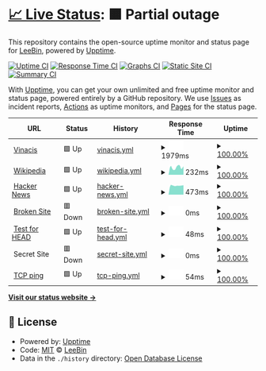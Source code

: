 # [📈 Live Status](https://vovanduc.github.io/vinacis): <!--live status--> **🟧 Partial outage**

This repository contains the open-source uptime monitor and status page for [LeeBin](https://www.linkedin.com/in/vovanduc), powered by [Upptime](https://github.com/upptime/upptime).

[![Uptime CI](https://github.com/vovanduc/vinacis/workflows/Uptime%20CI/badge.svg)](https://github.com/upptime/upptime/actions?query=workflow%3A%22Uptime+CI%22)
[![Response Time CI](https://github.com/vovanduc/vinacis/workflows/Response%20Time%20CI/badge.svg)](https://github.com/upptime/upptime/actions?query=workflow%3A%22Response+Time+CI%22)
[![Graphs CI](https://github.com/vovanduc/vinacis/workflows/Graphs%20CI/badge.svg)](https://github.com/upptime/upptime/actions?query=workflow%3A%22Graphs+CI%22)
[![Static Site CI](https://github.com/vovanduc/vinacis/workflows/Static%20Site%20CI/badge.svg)](https://github.com/upptime/upptime/actions?query=workflow%3A%22Static+Site+CI%22)
[![Summary CI](https://github.com/vovanduc/vinacis/workflows/Summary%20CI/badge.svg)](https://github.com/upptime/upptime/actions?query=workflow%3A%22Summary+CI%22)

With [Upptime](https://upptime.js.org), you can get your own unlimited and free uptime monitor and status page, powered entirely by a GitHub repository. We use [Issues](https://github.com/vovanduc/vinacis/issues) as incident reports, [Actions](https://github.com/vovanduc/vinacis/actions) as uptime monitors, and [Pages](https://vovanduc.github.io/vinacis) for the status page.

<!--start: status pages-->
<!-- This summary is generated by Upptime (https://github.com/upptime/upptime) -->
<!-- Do not edit this manually, your changes will be overwritten -->
<!-- prettier-ignore -->
| URL | Status | History | Response Time | Uptime |
| --- | ------ | ------- | ------------- | ------ |
| <img alt="" src="https://favicons.githubusercontent.com/vinacis.com" height="13"> [Vinacis](https://vinacis.com) | 🟩 Up | [vinacis.yml](https://github.com/vinacis/vinacis/commits/HEAD/history/vinacis.yml) | <details><summary><img alt="Response time graph" src="./graphs/vinacis/response-time-week.png" height="20"> 1979ms</summary><br><a href="https://demo.upptime.js.org/history/vinacis"><img alt="Response time 4691" src="https://img.shields.io/endpoint?url=https%3A%2F%2Fraw.githubusercontent.com%2Fvinacis%2Fvinacis%2FHEAD%2Fapi%2Fvinacis%2Fresponse-time.json"></a><br><a href="https://demo.upptime.js.org/history/vinacis"><img alt="24-hour response time 1977" src="https://img.shields.io/endpoint?url=https%3A%2F%2Fraw.githubusercontent.com%2Fvinacis%2Fvinacis%2FHEAD%2Fapi%2Fvinacis%2Fresponse-time-day.json"></a><br><a href="https://demo.upptime.js.org/history/vinacis"><img alt="7-day response time 1979" src="https://img.shields.io/endpoint?url=https%3A%2F%2Fraw.githubusercontent.com%2Fvinacis%2Fvinacis%2FHEAD%2Fapi%2Fvinacis%2Fresponse-time-week.json"></a><br><a href="https://demo.upptime.js.org/history/vinacis"><img alt="30-day response time 1957" src="https://img.shields.io/endpoint?url=https%3A%2F%2Fraw.githubusercontent.com%2Fvinacis%2Fvinacis%2FHEAD%2Fapi%2Fvinacis%2Fresponse-time-month.json"></a><br><a href="https://demo.upptime.js.org/history/vinacis"><img alt="1-year response time 4691" src="https://img.shields.io/endpoint?url=https%3A%2F%2Fraw.githubusercontent.com%2Fvinacis%2Fvinacis%2FHEAD%2Fapi%2Fvinacis%2Fresponse-time-year.json"></a></details> | <details><summary><a href="https://demo.upptime.js.org/history/vinacis">100.00%</a></summary><a href="https://demo.upptime.js.org/history/vinacis"><img alt="All-time uptime 100.00%" src="https://img.shields.io/endpoint?url=https%3A%2F%2Fraw.githubusercontent.com%2Fvinacis%2Fvinacis%2FHEAD%2Fapi%2Fvinacis%2Fuptime.json"></a><br><a href="https://demo.upptime.js.org/history/vinacis"><img alt="24-hour uptime 100.00%" src="https://img.shields.io/endpoint?url=https%3A%2F%2Fraw.githubusercontent.com%2Fvinacis%2Fvinacis%2FHEAD%2Fapi%2Fvinacis%2Fuptime-day.json"></a><br><a href="https://demo.upptime.js.org/history/vinacis"><img alt="7-day uptime 100.00%" src="https://img.shields.io/endpoint?url=https%3A%2F%2Fraw.githubusercontent.com%2Fvinacis%2Fvinacis%2FHEAD%2Fapi%2Fvinacis%2Fuptime-week.json"></a><br><a href="https://demo.upptime.js.org/history/vinacis"><img alt="30-day uptime 100.00%" src="https://img.shields.io/endpoint?url=https%3A%2F%2Fraw.githubusercontent.com%2Fvinacis%2Fvinacis%2FHEAD%2Fapi%2Fvinacis%2Fuptime-month.json"></a><br><a href="https://demo.upptime.js.org/history/vinacis"><img alt="1-year uptime 100.00%" src="https://img.shields.io/endpoint?url=https%3A%2F%2Fraw.githubusercontent.com%2Fvinacis%2Fvinacis%2FHEAD%2Fapi%2Fvinacis%2Fuptime-year.json"></a></details>
| <img alt="" src="https://favicons.githubusercontent.com/en.wikipedia.org" height="13"> [Wikipedia](https://en.wikipedia.org) | 🟩 Up | [wikipedia.yml](https://github.com/vinacis/vinacis/commits/HEAD/history/wikipedia.yml) | <details><summary><img alt="Response time graph" src="./graphs/wikipedia/response-time-week.png" height="20"> 232ms</summary><br><a href="https://demo.upptime.js.org/history/wikipedia"><img alt="Response time 216" src="https://img.shields.io/endpoint?url=https%3A%2F%2Fraw.githubusercontent.com%2Fvinacis%2Fvinacis%2FHEAD%2Fapi%2Fwikipedia%2Fresponse-time.json"></a><br><a href="https://demo.upptime.js.org/history/wikipedia"><img alt="24-hour response time 340" src="https://img.shields.io/endpoint?url=https%3A%2F%2Fraw.githubusercontent.com%2Fvinacis%2Fvinacis%2FHEAD%2Fapi%2Fwikipedia%2Fresponse-time-day.json"></a><br><a href="https://demo.upptime.js.org/history/wikipedia"><img alt="7-day response time 232" src="https://img.shields.io/endpoint?url=https%3A%2F%2Fraw.githubusercontent.com%2Fvinacis%2Fvinacis%2FHEAD%2Fapi%2Fwikipedia%2Fresponse-time-week.json"></a><br><a href="https://demo.upptime.js.org/history/wikipedia"><img alt="30-day response time 240" src="https://img.shields.io/endpoint?url=https%3A%2F%2Fraw.githubusercontent.com%2Fvinacis%2Fvinacis%2FHEAD%2Fapi%2Fwikipedia%2Fresponse-time-month.json"></a><br><a href="https://demo.upptime.js.org/history/wikipedia"><img alt="1-year response time 216" src="https://img.shields.io/endpoint?url=https%3A%2F%2Fraw.githubusercontent.com%2Fvinacis%2Fvinacis%2FHEAD%2Fapi%2Fwikipedia%2Fresponse-time-year.json"></a></details> | <details><summary><a href="https://demo.upptime.js.org/history/wikipedia">100.00%</a></summary><a href="https://demo.upptime.js.org/history/wikipedia"><img alt="All-time uptime 100.00%" src="https://img.shields.io/endpoint?url=https%3A%2F%2Fraw.githubusercontent.com%2Fvinacis%2Fvinacis%2FHEAD%2Fapi%2Fwikipedia%2Fuptime.json"></a><br><a href="https://demo.upptime.js.org/history/wikipedia"><img alt="24-hour uptime 100.00%" src="https://img.shields.io/endpoint?url=https%3A%2F%2Fraw.githubusercontent.com%2Fvinacis%2Fvinacis%2FHEAD%2Fapi%2Fwikipedia%2Fuptime-day.json"></a><br><a href="https://demo.upptime.js.org/history/wikipedia"><img alt="7-day uptime 100.00%" src="https://img.shields.io/endpoint?url=https%3A%2F%2Fraw.githubusercontent.com%2Fvinacis%2Fvinacis%2FHEAD%2Fapi%2Fwikipedia%2Fuptime-week.json"></a><br><a href="https://demo.upptime.js.org/history/wikipedia"><img alt="30-day uptime 100.00%" src="https://img.shields.io/endpoint?url=https%3A%2F%2Fraw.githubusercontent.com%2Fvinacis%2Fvinacis%2FHEAD%2Fapi%2Fwikipedia%2Fuptime-month.json"></a><br><a href="https://demo.upptime.js.org/history/wikipedia"><img alt="1-year uptime 100.00%" src="https://img.shields.io/endpoint?url=https%3A%2F%2Fraw.githubusercontent.com%2Fvinacis%2Fvinacis%2FHEAD%2Fapi%2Fwikipedia%2Fuptime-year.json"></a></details>
| <img alt="" src="https://favicons.githubusercontent.com/news.ycombinator.com" height="13"> [Hacker News](https://news.ycombinator.com) | 🟩 Up | [hacker-news.yml](https://github.com/vinacis/vinacis/commits/HEAD/history/hacker-news.yml) | <details><summary><img alt="Response time graph" src="./graphs/hacker-news/response-time-week.png" height="20"> 473ms</summary><br><a href="https://demo.upptime.js.org/history/hacker-news"><img alt="Response time 409" src="https://img.shields.io/endpoint?url=https%3A%2F%2Fraw.githubusercontent.com%2Fvinacis%2Fvinacis%2FHEAD%2Fapi%2Fhacker-news%2Fresponse-time.json"></a><br><a href="https://demo.upptime.js.org/history/hacker-news"><img alt="24-hour response time 555" src="https://img.shields.io/endpoint?url=https%3A%2F%2Fraw.githubusercontent.com%2Fvinacis%2Fvinacis%2FHEAD%2Fapi%2Fhacker-news%2Fresponse-time-day.json"></a><br><a href="https://demo.upptime.js.org/history/hacker-news"><img alt="7-day response time 473" src="https://img.shields.io/endpoint?url=https%3A%2F%2Fraw.githubusercontent.com%2Fvinacis%2Fvinacis%2FHEAD%2Fapi%2Fhacker-news%2Fresponse-time-week.json"></a><br><a href="https://demo.upptime.js.org/history/hacker-news"><img alt="30-day response time 415" src="https://img.shields.io/endpoint?url=https%3A%2F%2Fraw.githubusercontent.com%2Fvinacis%2Fvinacis%2FHEAD%2Fapi%2Fhacker-news%2Fresponse-time-month.json"></a><br><a href="https://demo.upptime.js.org/history/hacker-news"><img alt="1-year response time 409" src="https://img.shields.io/endpoint?url=https%3A%2F%2Fraw.githubusercontent.com%2Fvinacis%2Fvinacis%2FHEAD%2Fapi%2Fhacker-news%2Fresponse-time-year.json"></a></details> | <details><summary><a href="https://demo.upptime.js.org/history/hacker-news">100.00%</a></summary><a href="https://demo.upptime.js.org/history/hacker-news"><img alt="All-time uptime 100.00%" src="https://img.shields.io/endpoint?url=https%3A%2F%2Fraw.githubusercontent.com%2Fvinacis%2Fvinacis%2FHEAD%2Fapi%2Fhacker-news%2Fuptime.json"></a><br><a href="https://demo.upptime.js.org/history/hacker-news"><img alt="24-hour uptime 100.00%" src="https://img.shields.io/endpoint?url=https%3A%2F%2Fraw.githubusercontent.com%2Fvinacis%2Fvinacis%2FHEAD%2Fapi%2Fhacker-news%2Fuptime-day.json"></a><br><a href="https://demo.upptime.js.org/history/hacker-news"><img alt="7-day uptime 100.00%" src="https://img.shields.io/endpoint?url=https%3A%2F%2Fraw.githubusercontent.com%2Fvinacis%2Fvinacis%2FHEAD%2Fapi%2Fhacker-news%2Fuptime-week.json"></a><br><a href="https://demo.upptime.js.org/history/hacker-news"><img alt="30-day uptime 100.00%" src="https://img.shields.io/endpoint?url=https%3A%2F%2Fraw.githubusercontent.com%2Fvinacis%2Fvinacis%2FHEAD%2Fapi%2Fhacker-news%2Fuptime-month.json"></a><br><a href="https://demo.upptime.js.org/history/hacker-news"><img alt="1-year uptime 100.00%" src="https://img.shields.io/endpoint?url=https%3A%2F%2Fraw.githubusercontent.com%2Fvinacis%2Fvinacis%2FHEAD%2Fapi%2Fhacker-news%2Fuptime-year.json"></a></details>
| <img alt="" src="https://favicons.githubusercontent.com/thissitedoesnotexist.com" height="13"> [Broken Site](https://thissitedoesnotexist.com) | 🟥 Down | [broken-site.yml](https://github.com/vinacis/vinacis/commits/HEAD/history/broken-site.yml) | <details><summary><img alt="Response time graph" src="./graphs/broken-site/response-time-week.png" height="20"> 0ms</summary><br><a href="https://demo.upptime.js.org/history/broken-site"><img alt="Response time 0" src="https://img.shields.io/endpoint?url=https%3A%2F%2Fraw.githubusercontent.com%2Fvinacis%2Fvinacis%2FHEAD%2Fapi%2Fbroken-site%2Fresponse-time.json"></a><br><a href="https://demo.upptime.js.org/history/broken-site"><img alt="24-hour response time 0" src="https://img.shields.io/endpoint?url=https%3A%2F%2Fraw.githubusercontent.com%2Fvinacis%2Fvinacis%2FHEAD%2Fapi%2Fbroken-site%2Fresponse-time-day.json"></a><br><a href="https://demo.upptime.js.org/history/broken-site"><img alt="7-day response time 0" src="https://img.shields.io/endpoint?url=https%3A%2F%2Fraw.githubusercontent.com%2Fvinacis%2Fvinacis%2FHEAD%2Fapi%2Fbroken-site%2Fresponse-time-week.json"></a><br><a href="https://demo.upptime.js.org/history/broken-site"><img alt="30-day response time 0" src="https://img.shields.io/endpoint?url=https%3A%2F%2Fraw.githubusercontent.com%2Fvinacis%2Fvinacis%2FHEAD%2Fapi%2Fbroken-site%2Fresponse-time-month.json"></a><br><a href="https://demo.upptime.js.org/history/broken-site"><img alt="1-year response time 0" src="https://img.shields.io/endpoint?url=https%3A%2F%2Fraw.githubusercontent.com%2Fvinacis%2Fvinacis%2FHEAD%2Fapi%2Fbroken-site%2Fresponse-time-year.json"></a></details> | <details><summary><a href="https://demo.upptime.js.org/history/broken-site">100.00%</a></summary><a href="https://demo.upptime.js.org/history/broken-site"><img alt="All-time uptime 100.00%" src="https://img.shields.io/endpoint?url=https%3A%2F%2Fraw.githubusercontent.com%2Fvinacis%2Fvinacis%2FHEAD%2Fapi%2Fbroken-site%2Fuptime.json"></a><br><a href="https://demo.upptime.js.org/history/broken-site"><img alt="24-hour uptime 100.00%" src="https://img.shields.io/endpoint?url=https%3A%2F%2Fraw.githubusercontent.com%2Fvinacis%2Fvinacis%2FHEAD%2Fapi%2Fbroken-site%2Fuptime-day.json"></a><br><a href="https://demo.upptime.js.org/history/broken-site"><img alt="7-day uptime 100.00%" src="https://img.shields.io/endpoint?url=https%3A%2F%2Fraw.githubusercontent.com%2Fvinacis%2Fvinacis%2FHEAD%2Fapi%2Fbroken-site%2Fuptime-week.json"></a><br><a href="https://demo.upptime.js.org/history/broken-site"><img alt="30-day uptime 100.00%" src="https://img.shields.io/endpoint?url=https%3A%2F%2Fraw.githubusercontent.com%2Fvinacis%2Fvinacis%2FHEAD%2Fapi%2Fbroken-site%2Fuptime-month.json"></a><br><a href="https://demo.upptime.js.org/history/broken-site"><img alt="1-year uptime 100.00%" src="https://img.shields.io/endpoint?url=https%3A%2F%2Fraw.githubusercontent.com%2Fvinacis%2Fvinacis%2FHEAD%2Fapi%2Fbroken-site%2Fuptime-year.json"></a></details>
| <img alt="" src="https://favicons.githubusercontent.com/www.google.com" height="13"> [Test for HEAD](https://www.google.com) | 🟩 Up | [test-for-head.yml](https://github.com/vinacis/vinacis/commits/HEAD/history/test-for-head.yml) | <details><summary><img alt="Response time graph" src="./graphs/test-for-head/response-time-week.png" height="20"> 48ms</summary><br><a href="https://demo.upptime.js.org/history/test-for-head"><img alt="Response time 50" src="https://img.shields.io/endpoint?url=https%3A%2F%2Fraw.githubusercontent.com%2Fvinacis%2Fvinacis%2FHEAD%2Fapi%2Ftest-for-head%2Fresponse-time.json"></a><br><a href="https://demo.upptime.js.org/history/test-for-head"><img alt="24-hour response time 152" src="https://img.shields.io/endpoint?url=https%3A%2F%2Fraw.githubusercontent.com%2Fvinacis%2Fvinacis%2FHEAD%2Fapi%2Ftest-for-head%2Fresponse-time-day.json"></a><br><a href="https://demo.upptime.js.org/history/test-for-head"><img alt="7-day response time 48" src="https://img.shields.io/endpoint?url=https%3A%2F%2Fraw.githubusercontent.com%2Fvinacis%2Fvinacis%2FHEAD%2Fapi%2Ftest-for-head%2Fresponse-time-week.json"></a><br><a href="https://demo.upptime.js.org/history/test-for-head"><img alt="30-day response time 42" src="https://img.shields.io/endpoint?url=https%3A%2F%2Fraw.githubusercontent.com%2Fvinacis%2Fvinacis%2FHEAD%2Fapi%2Ftest-for-head%2Fresponse-time-month.json"></a><br><a href="https://demo.upptime.js.org/history/test-for-head"><img alt="1-year response time 50" src="https://img.shields.io/endpoint?url=https%3A%2F%2Fraw.githubusercontent.com%2Fvinacis%2Fvinacis%2FHEAD%2Fapi%2Ftest-for-head%2Fresponse-time-year.json"></a></details> | <details><summary><a href="https://demo.upptime.js.org/history/test-for-head">100.00%</a></summary><a href="https://demo.upptime.js.org/history/test-for-head"><img alt="All-time uptime 100.00%" src="https://img.shields.io/endpoint?url=https%3A%2F%2Fraw.githubusercontent.com%2Fvinacis%2Fvinacis%2FHEAD%2Fapi%2Ftest-for-head%2Fuptime.json"></a><br><a href="https://demo.upptime.js.org/history/test-for-head"><img alt="24-hour uptime 100.00%" src="https://img.shields.io/endpoint?url=https%3A%2F%2Fraw.githubusercontent.com%2Fvinacis%2Fvinacis%2FHEAD%2Fapi%2Ftest-for-head%2Fuptime-day.json"></a><br><a href="https://demo.upptime.js.org/history/test-for-head"><img alt="7-day uptime 100.00%" src="https://img.shields.io/endpoint?url=https%3A%2F%2Fraw.githubusercontent.com%2Fvinacis%2Fvinacis%2FHEAD%2Fapi%2Ftest-for-head%2Fuptime-week.json"></a><br><a href="https://demo.upptime.js.org/history/test-for-head"><img alt="30-day uptime 100.00%" src="https://img.shields.io/endpoint?url=https%3A%2F%2Fraw.githubusercontent.com%2Fvinacis%2Fvinacis%2FHEAD%2Fapi%2Ftest-for-head%2Fuptime-month.json"></a><br><a href="https://demo.upptime.js.org/history/test-for-head"><img alt="1-year uptime 100.00%" src="https://img.shields.io/endpoint?url=https%3A%2F%2Fraw.githubusercontent.com%2Fvinacis%2Fvinacis%2FHEAD%2Fapi%2Ftest-for-head%2Fuptime-year.json"></a></details>
| <img alt="" src="https://favicons.githubusercontent.com/null" height="13"> Secret Site | 🟥 Down | [secret-site.yml](https://github.com/vinacis/vinacis/commits/HEAD/history/secret-site.yml) | <details><summary><img alt="Response time graph" src="./graphs/secret-site/response-time-week.png" height="20"> 0ms</summary><br><a href="https://demo.upptime.js.org/history/secret-site"><img alt="Response time 0" src="https://img.shields.io/endpoint?url=https%3A%2F%2Fraw.githubusercontent.com%2Fvinacis%2Fvinacis%2FHEAD%2Fapi%2Fsecret-site%2Fresponse-time.json"></a><br><a href="https://demo.upptime.js.org/history/secret-site"><img alt="24-hour response time 0" src="https://img.shields.io/endpoint?url=https%3A%2F%2Fraw.githubusercontent.com%2Fvinacis%2Fvinacis%2FHEAD%2Fapi%2Fsecret-site%2Fresponse-time-day.json"></a><br><a href="https://demo.upptime.js.org/history/secret-site"><img alt="7-day response time 0" src="https://img.shields.io/endpoint?url=https%3A%2F%2Fraw.githubusercontent.com%2Fvinacis%2Fvinacis%2FHEAD%2Fapi%2Fsecret-site%2Fresponse-time-week.json"></a><br><a href="https://demo.upptime.js.org/history/secret-site"><img alt="30-day response time 0" src="https://img.shields.io/endpoint?url=https%3A%2F%2Fraw.githubusercontent.com%2Fvinacis%2Fvinacis%2FHEAD%2Fapi%2Fsecret-site%2Fresponse-time-month.json"></a><br><a href="https://demo.upptime.js.org/history/secret-site"><img alt="1-year response time 0" src="https://img.shields.io/endpoint?url=https%3A%2F%2Fraw.githubusercontent.com%2Fvinacis%2Fvinacis%2FHEAD%2Fapi%2Fsecret-site%2Fresponse-time-year.json"></a></details> | <details><summary><a href="https://demo.upptime.js.org/history/secret-site">100.00%</a></summary><a href="https://demo.upptime.js.org/history/secret-site"><img alt="All-time uptime 100.00%" src="https://img.shields.io/endpoint?url=https%3A%2F%2Fraw.githubusercontent.com%2Fvinacis%2Fvinacis%2FHEAD%2Fapi%2Fsecret-site%2Fuptime.json"></a><br><a href="https://demo.upptime.js.org/history/secret-site"><img alt="24-hour uptime 100.00%" src="https://img.shields.io/endpoint?url=https%3A%2F%2Fraw.githubusercontent.com%2Fvinacis%2Fvinacis%2FHEAD%2Fapi%2Fsecret-site%2Fuptime-day.json"></a><br><a href="https://demo.upptime.js.org/history/secret-site"><img alt="7-day uptime 100.00%" src="https://img.shields.io/endpoint?url=https%3A%2F%2Fraw.githubusercontent.com%2Fvinacis%2Fvinacis%2FHEAD%2Fapi%2Fsecret-site%2Fuptime-week.json"></a><br><a href="https://demo.upptime.js.org/history/secret-site"><img alt="30-day uptime 100.00%" src="https://img.shields.io/endpoint?url=https%3A%2F%2Fraw.githubusercontent.com%2Fvinacis%2Fvinacis%2FHEAD%2Fapi%2Fsecret-site%2Fuptime-month.json"></a><br><a href="https://demo.upptime.js.org/history/secret-site"><img alt="1-year uptime 100.00%" src="https://img.shields.io/endpoint?url=https%3A%2F%2Fraw.githubusercontent.com%2Fvinacis%2Fvinacis%2FHEAD%2Fapi%2Fsecret-site%2Fuptime-year.json"></a></details>
| <img alt="" src="https://favicons.githubusercontent.com/null" height="13"> [TCP ping](1.1.1.1) | 🟩 Up | [tcp-ping.yml](https://github.com/vinacis/vinacis/commits/HEAD/history/tcp-ping.yml) | <details><summary><img alt="Response time graph" src="./graphs/tcp-ping/response-time-week.png" height="20"> 54ms</summary><br><a href="https://demo.upptime.js.org/history/tcp-ping"><img alt="Response time 70" src="https://img.shields.io/endpoint?url=https%3A%2F%2Fraw.githubusercontent.com%2Fvinacis%2Fvinacis%2FHEAD%2Fapi%2Ftcp-ping%2Fresponse-time.json"></a><br><a href="https://demo.upptime.js.org/history/tcp-ping"><img alt="24-hour response time 70" src="https://img.shields.io/endpoint?url=https%3A%2F%2Fraw.githubusercontent.com%2Fvinacis%2Fvinacis%2FHEAD%2Fapi%2Ftcp-ping%2Fresponse-time-day.json"></a><br><a href="https://demo.upptime.js.org/history/tcp-ping"><img alt="7-day response time 54" src="https://img.shields.io/endpoint?url=https%3A%2F%2Fraw.githubusercontent.com%2Fvinacis%2Fvinacis%2FHEAD%2Fapi%2Ftcp-ping%2Fresponse-time-week.json"></a><br><a href="https://demo.upptime.js.org/history/tcp-ping"><img alt="30-day response time 56" src="https://img.shields.io/endpoint?url=https%3A%2F%2Fraw.githubusercontent.com%2Fvinacis%2Fvinacis%2FHEAD%2Fapi%2Ftcp-ping%2Fresponse-time-month.json"></a><br><a href="https://demo.upptime.js.org/history/tcp-ping"><img alt="1-year response time 70" src="https://img.shields.io/endpoint?url=https%3A%2F%2Fraw.githubusercontent.com%2Fvinacis%2Fvinacis%2FHEAD%2Fapi%2Ftcp-ping%2Fresponse-time-year.json"></a></details> | <details><summary><a href="https://demo.upptime.js.org/history/tcp-ping">100.00%</a></summary><a href="https://demo.upptime.js.org/history/tcp-ping"><img alt="All-time uptime 100.00%" src="https://img.shields.io/endpoint?url=https%3A%2F%2Fraw.githubusercontent.com%2Fvinacis%2Fvinacis%2FHEAD%2Fapi%2Ftcp-ping%2Fuptime.json"></a><br><a href="https://demo.upptime.js.org/history/tcp-ping"><img alt="24-hour uptime 100.00%" src="https://img.shields.io/endpoint?url=https%3A%2F%2Fraw.githubusercontent.com%2Fvinacis%2Fvinacis%2FHEAD%2Fapi%2Ftcp-ping%2Fuptime-day.json"></a><br><a href="https://demo.upptime.js.org/history/tcp-ping"><img alt="7-day uptime 100.00%" src="https://img.shields.io/endpoint?url=https%3A%2F%2Fraw.githubusercontent.com%2Fvinacis%2Fvinacis%2FHEAD%2Fapi%2Ftcp-ping%2Fuptime-week.json"></a><br><a href="https://demo.upptime.js.org/history/tcp-ping"><img alt="30-day uptime 100.00%" src="https://img.shields.io/endpoint?url=https%3A%2F%2Fraw.githubusercontent.com%2Fvinacis%2Fvinacis%2FHEAD%2Fapi%2Ftcp-ping%2Fuptime-month.json"></a><br><a href="https://demo.upptime.js.org/history/tcp-ping"><img alt="1-year uptime 100.00%" src="https://img.shields.io/endpoint?url=https%3A%2F%2Fraw.githubusercontent.com%2Fvinacis%2Fvinacis%2FHEAD%2Fapi%2Ftcp-ping%2Fuptime-year.json"></a></details>

<!--end: status pages-->

[**Visit our status website →**](https://vovanduc.github.io/vinacis)

## 📄 License

- Powered by: [Upptime](https://github.com/upptime/upptime)
- Code: [MIT](./LICENSE) © [LeeBin](https://www.linkedin.com/in/vovanduc)
- Data in the `./history` directory: [Open Database License](https://opendatacommons.org/licenses/odbl/1-0/)
